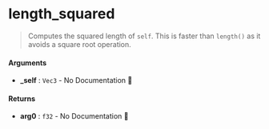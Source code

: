 # length\_squared

>  Computes the squared length of `self`.
>  This is faster than `length()` as it avoids a square root operation.

#### Arguments

- **\_self** : `Vec3` \- No Documentation 🚧

#### Returns

- **arg0** : `f32` \- No Documentation 🚧